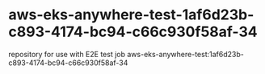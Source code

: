 # aws-eks-anywhere-test-1af6d23b-c893-4174-bc94-c66c930f58af-34
repository for use with E2E test job aws-eks-anywhere-test:1af6d23b-c893-4174-bc94-c66c930f58af-34

